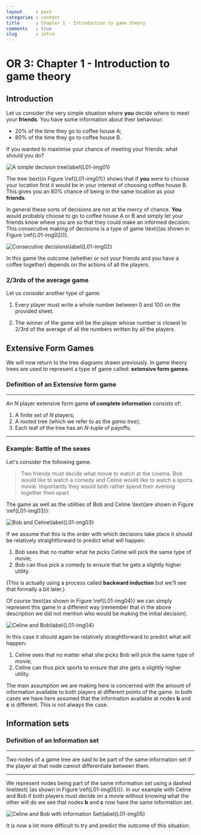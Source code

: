 ```yaml
---
layout     : post
categories : content
title      : Chapter 1 - Introduction to game theory
comments   : true
slug       : intro
---
```



# OR 3: Chapter 1 - Introduction to game theory

## Introduction

Let us consider the very simple situation where **you** decide where to meet your **friends**. You have some information about their behaviour:

- 20% of the time they go to coffee house A;
- 80% of the time they go to coffee house B.

If you wanted to maximise your chance of meeting your friends: what should you do?

![A simple decision tree\label{L01-img01}](images/L01-img01.png)

The tree \text{in Figure \ref{L01-img01}} shows that if **you** were to choose your location first it would be in your interest of choosing coffee house B. This gives you an 80% chance of being in the same location as your **friends**.

In general these sorts of decisions are not at the mercy of chance. **You** would probably choose to go to coffee house A or B and simply let your friends know where you are so that they could make an informed decision. This consecutive making of decisions is a type of game \text{(as shown in Figure \ref{L01-img02})}.

![Consecutive decisions\label{L01-img02}](images/L01-img02.png)

In this game the outcome (whether or not your friends and you have a coffee together) depends on the actions of all the players.

### 2/3rds of the average game

Let us consider another type of game:

1. Every player must write a whole number between 0 and 100 on the provided sheet.

2. The winner of the game will be the player whose number is closest to 2/3rd of the average of all the numbers written by all the players.

## Extensive Form Games

We will now return to the tree diagrams drawn previously. In game theory trees are used to represent a type of game called: **extensive form games**.

### Definition of an Extensive form game

---

An $N$ player extensive form game **of complete information** consists of:

1. A finite set of $N$ players;
2. A rooted tree (which we refer to as the _game tree_);
3. Each leaf of the tree has an $N$-tuple of payoffs;

---

### Example: Battle of the sexes

Let's consider the following game.

> Two friends must decide what movie to watch at the cinema. Bob would like to watch a comedy and Celine would like to watch a sports movie. Importantly they would both rather spend their evening together then apart.

The game as well as the utilities of Bob and Celine \text{are shown in Figure \ref{L01-img03}}:

![Bob and Celine\label{L01-img03}](images/L01-img03.png)

If we assume that this is the order with which decisions take place it should be relatively straightforward to predict what will happen:

1. Bob sees that no matter what he picks Celine will pick the same type of movie;
2. Bob can thus pick a comedy to ensure that he gets a slightly higher utility.

(This is actually using a process called **backward induction** but we'll see that formally a bit later.)

Of course \text{as shown in Figure \ref{L01-img04}} we can simply represent this game in a different way (remember that in the above description we did not mention who would be making the initial decision).

![Celine and Bob\label{L01-img04}](images/L01-img04.png)

In this case it should again be relatively straightforward to predict what will happen:

1. Celine sees that no matter what she picks Bob will pick the same type of movie;
2. Celine can thus pick sports to ensure that she gets a slightly higher utility.

The main assumption we are making here is concerned with the amount of information available to both players at different points of the game. In both cases we have here assumed that the information available at nodes **b** and **c** is different. This is not always the case.

## Information sets


### Definition of an Information set

---

Two nodes of a game tree are said to be part of the same information set if the player at that node cannot differentiate between them.

---

We represent nodes being part of the same information set using a dashed line\text{ (as shown in Figure \ref{L01-img05})}. In our example with Celine and Bob if both players must decide on a movie without knowing what the other will do we see that nodes **b** and **c** now have the same information set.

![Celine and Bob with Information Set\label{L01-img05}](images/L01-img05.png)

It is now a lot more difficult to try and predict the outcome of this situation.

